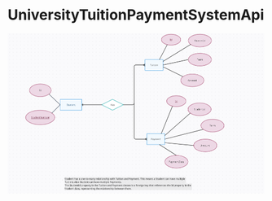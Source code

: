 # UniversityTuitionPaymentSystemApi
![ER Diagram](https://github.com/perinsanem/UniversityTuitionPaymentSystemApi/blob/master/ERDiagram.png)
